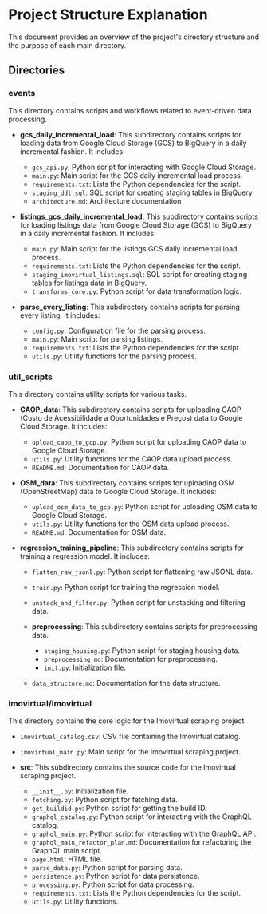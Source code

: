 # Project Structure Explanation

This document provides an overview of the project's directory structure and the purpose of each main directory.

## Directories

### events

This directory contains scripts and workflows related to event-driven data processing.

*   **gcs\_daily\_incremental\_load**: This subdirectory contains scripts for loading data from Google Cloud Storage (GCS) to BigQuery in a daily incremental fashion. It includes:

    *   `gcs_api.py`: Python script for interacting with Google Cloud Storage.
    *   `main.py`: Main script for the GCS daily incremental load process.
    *   `requirements.txt`: Lists the Python dependencies for the script.
    *   `staging_ddl.sql`: SQL script for creating staging tables in BigQuery.
    *   `architecture.md`: Architecture documentation
*   **listings\_gcs\_daily\_incremental\_load**: This subdirectory contains scripts for loading listings data from Google Cloud Storage (GCS) to BigQuery in a daily incremental fashion. It includes:

    *   `main.py`: Main script for the listings GCS daily incremental load process.
    *   `requirements.txt`: Lists the Python dependencies for the script.
    *   `staging_imovirtual_listings.sql`: SQL script for creating staging tables for listings data in BigQuery.
    *   `transforms_core.py`: Python script for data transformation logic.
*   **parse\_every\_listing**: This subdirectory contains scripts for parsing every listing. It includes:

    *   `config.py`: Configuration file for the parsing process.
    *   `main.py`: Main script for parsing listings.
    *   `requirements.txt`: Lists the Python dependencies for the script.
    *   `utils.py`: Utility functions for the parsing process.

### util\_scripts

This directory contains utility scripts for various tasks.

*   **CAOP\_data**: This subdirectory contains scripts for uploading CAOP (Custo de Acessibilidade a Oportunidades e Preços) data to Google Cloud Storage. It includes:

    *   `upload_caop_to_gcp.py`: Python script for uploading CAOP data to Google Cloud Storage.
    *   `utils.py`: Utility functions for the CAOP data upload process.
    *   `README.md`: Documentation for CAOP data.
*   **OSM\_data**: This subdirectory contains scripts for uploading OSM (OpenStreetMap) data to Google Cloud Storage. It includes:

    *   `upload_osm_data_to_gcp.py`: Python script for uploading OSM data to Google Cloud Storage.
    *   `utils.py`: Utility functions for the OSM data upload process.
    *   `README.md`: Documentation for OSM data.
*   **regression\_training\_pipeline**: This subdirectory contains scripts for training a regression model. It includes:

    *   `flatten_raw_jsonl.py`: Python script for flattening raw JSONL data.
    *   `train.py`: Python script for training the regression model.
    *   `unstack_and_filter.py`: Python script for unstacking and filtering data.
    *   **preprocessing**: This subdirectory contains scripts for preprocessing data.

        *   `staging_housing.py`: Python script for staging housing data.
        *   `preprocessing.md`: Documentation for preprocessing.
        *   `init.py`: Initialization file.
    *   `data_structure.md`: Documentation for the data structure.

### imovirtual/imovirtual

This directory contains the core logic for the Imovirtual scraping project.

*   `imovirtual_catalog.csv`: CSV file containing the Imovirtual catalog.
*   `imovirtual_main.py`: Main script for the Imovirtual scraping project.
*   **src**: This subdirectory contains the source code for the Imovirtual scraping project.

    *   `__init__.py`: Initialization file.
    *   `fetching.py`: Python script for fetching data.
    *   `get_buildid.py`: Python script for getting the build ID.
    *   `graphql_catalog.py`: Python script for interacting with the GraphQL catalog.
    *   `graphql_main.py`: Python script for interacting with the GraphQL API.
    *   `graphql_main_refactor_plan.md`: Documentation for refactoring the GraphQL main script.
    *   `page.html`: HTML file.
    *   `parse_data.py`: Python script for parsing data.
    *   `persistence.py`: Python script for data persistence.
    *   `processing.py`: Python script for data processing.
    *   `requirements.txt`: Lists the Python dependencies for the script.
    *   `utils.py`: Utility functions.